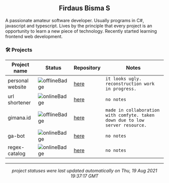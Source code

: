 <h2 align="center">Firdaus Bisma S</h2>
A passionate amateur software developer. Usually programs in C#, javascript and typescript. Lives by the principle that every project is an opportunity to learn a new piece of technology. Recently started learning frontend web development.

### 🛠 Projects
| Project name | Status | Repository | Notes |
| --- | --- | --- | --- |
| personal website | ![offlineBadge](https://img.shields.io/badge/503-offline-e53935) | [here](https://github.com/gldnpz17/gldnpz.com) | `it looks ugly. reconstruction work in progress.` |
| url shortener | ![onlineBadge](https://img.shields.io/badge/200-online-%234caf50) | [here](https://github.com/gldnpz17/url-shortener) | `no notes` |
| gimana.id | ![offlineBadge](https://img.shields.io/badge/503-offline-e53935) | [here](https://github.com/gldnpz17/gimana.id) | `made in collaboration with comfyte. taken down due to low server resource.` |
| ga-bot | ![onlineBadge](https://img.shields.io/badge/200-online-%234caf50) | [here](https://github.com/gldnpz17/ga-bot) | `no notes` |
| regex-catalog | ![onlineBadge](https://img.shields.io/badge/200-online-%234caf50) | [here](https://github.com/gldnpz17/regex-catalog) | `no notes` |

---
*<p align="center">project statuses were last updated automatically on Thu, 19 Aug 2021 19:37:17 GMT</p>*